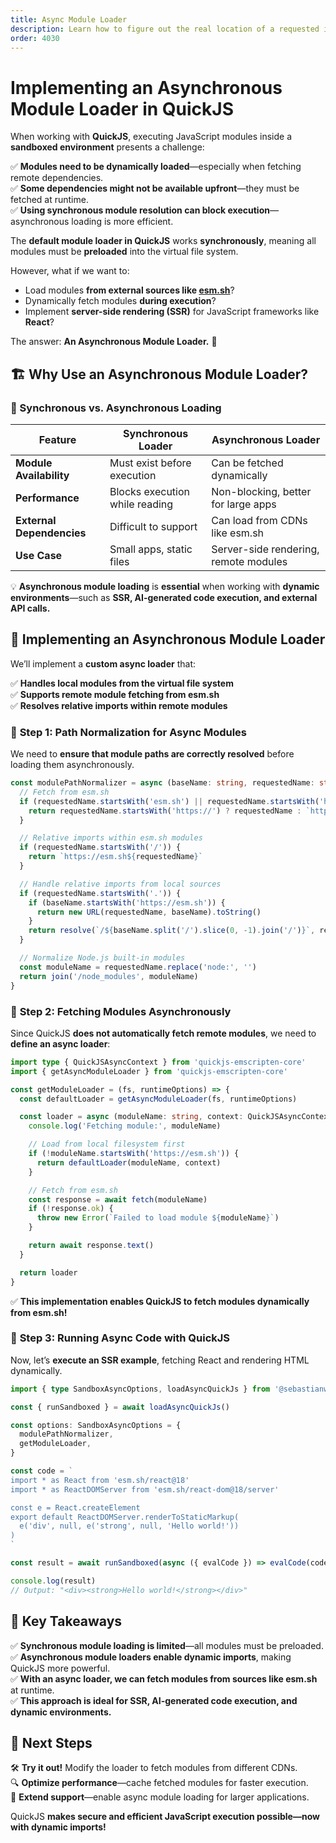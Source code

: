 ```yaml
---
title: Async Module Loader
description: Learn how to figure out the real location of a requested import file
order: 4030
---
```


# Implementing an Asynchronous Module Loader in QuickJS  

When working with **QuickJS**, executing JavaScript modules inside a **sandboxed environment** presents a challenge:  

✅ **Modules need to be dynamically loaded**—especially when fetching remote dependencies.  
✅ **Some dependencies might not be available upfront**—they must be fetched at runtime.  
✅ **Using synchronous module resolution can block execution**—asynchronous loading is more efficient.  

The **default module loader in QuickJS** works **synchronously**, meaning all modules must be **preloaded** into the virtual file system.  

However, what if we want to:  

- Load modules **from external sources like [esm.sh](https://esm.sh)**?  
- Dynamically fetch modules **during execution**?  
- Implement **server-side rendering (SSR)** for JavaScript frameworks like **React**?  

The answer: **An Asynchronous Module Loader.** 🚀  

## 🏗️ Why Use an Asynchronous Module Loader?  

### 🔹 Synchronous vs. Asynchronous Loading  

| **Feature** | **Synchronous Loader** | **Asynchronous Loader** |
|------------|-----------------|-----------------|
| **Module Availability** | Must exist before execution | Can be fetched dynamically |
| **Performance** | Blocks execution while reading | Non-blocking, better for large apps |
| **External Dependencies** | Difficult to support | Can load from CDNs like esm.sh |
| **Use Case** | Small apps, static files | Server-side rendering, remote modules |

💡 **Asynchronous module loading** is **essential** when working with **dynamic environments**—such as **SSR, AI-generated code execution, and external API calls.**  

## 🔄 Implementing an Asynchronous Module Loader  

We’ll implement a **custom async loader** that:  

✅ **Handles local modules from the virtual file system**  
✅ **Supports remote module fetching from esm.sh**  
✅ **Resolves relative imports within remote modules**  

### 🔹 **Step 1: Path Normalization for Async Modules**  

We need to **ensure that module paths are correctly resolved** before loading them asynchronously.  

```ts
const modulePathNormalizer = async (baseName: string, requestedName: string) => {
  // Fetch from esm.sh
  if (requestedName.startsWith('esm.sh') || requestedName.startsWith('https://esm.sh')) {
    return requestedName.startsWith('https://') ? requestedName : `https://${requestedName}`
  }

  // Relative imports within esm.sh modules
  if (requestedName.startsWith('/')) {
    return `https://esm.sh${requestedName}`
  }

  // Handle relative imports from local sources
  if (requestedName.startsWith('.')) {
    if (baseName.startsWith('https://esm.sh')) {
      return new URL(requestedName, baseName).toString()
    }
    return resolve(`/${baseName.split('/').slice(0, -1).join('/')}`, requestedName)
  }

  // Normalize Node.js built-in modules
  const moduleName = requestedName.replace('node:', '')
  return join('/node_modules', moduleName)
}
```

### 🔹 **Step 2: Fetching Modules Asynchronously**  

Since QuickJS **does not automatically fetch remote modules**, we need to **define an async loader**:  

```ts
import type { QuickJSAsyncContext } from 'quickjs-emscripten-core'
import { getAsyncModuleLoader } from 'quickjs-emscripten-core'

const getModuleLoader = (fs, runtimeOptions) => {
  const defaultLoader = getAsyncModuleLoader(fs, runtimeOptions)

  const loader = async (moduleName: string, context: QuickJSAsyncContext) => {
    console.log('Fetching module:', moduleName)

    // Load from local filesystem first
    if (!moduleName.startsWith('https://esm.sh')) {
      return defaultLoader(moduleName, context)
    }

    // Fetch from esm.sh
    const response = await fetch(moduleName)
    if (!response.ok) {
      throw new Error(`Failed to load module ${moduleName}`)
    }

    return await response.text()
  }

  return loader
}
```

✅ **This implementation enables QuickJS to fetch modules dynamically from esm.sh!**  

### 🔹 **Step 3: Running Async Code with QuickJS**  

Now, let’s **execute an SSR example**, fetching React and rendering HTML dynamically.

```ts
import { type SandboxAsyncOptions, loadAsyncQuickJs } from '@sebastianwessel/quickjs'

const { runSandboxed } = await loadAsyncQuickJs()

const options: SandboxAsyncOptions = {
  modulePathNormalizer,
  getModuleLoader,
}

const code = `
import * as React from 'esm.sh/react@18'
import * as ReactDOMServer from 'esm.sh/react-dom@18/server'

const e = React.createElement
export default ReactDOMServer.renderToStaticMarkup(
  e('div', null, e('strong', null, 'Hello world!'))
)
`

const result = await runSandboxed(async ({ evalCode }) => evalCode(code), options)

console.log(result)
// Output: "<div><strong>Hello world!</strong></div>"
```


## 🎯 Key Takeaways  

✅ **Synchronous module loading is limited**—all modules must be preloaded.  
✅ **Asynchronous module loaders enable dynamic imports**, making QuickJS more powerful.  
✅ **With an async loader, we can fetch modules from sources like esm.sh** at runtime.  
✅ **This approach is ideal for SSR, AI-generated code execution, and dynamic environments.**  

## 🔗 Next Steps  

🛠️ **Try it out!** Modify the loader to fetch modules from different CDNs.  
🔍 **Optimize performance**—cache fetched modules for faster execution.  
🚀 **Extend support**—enable async module loading for larger applications.  

QuickJS **makes secure and efficient JavaScript execution possible—now with dynamic imports!** 
